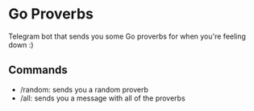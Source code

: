 # Go Proverbs

Telegram bot that sends you some Go proverbs for when you're feeling down :)

## Commands

- /random: sends you a random proverb
- /all: sends you a message with all of the proverbs
